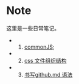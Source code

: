 # Note
这里是一些日常笔记。
* 1. [commonJS](https://github.com/luneshao/Note/blob/master/CommonJS.md);
* 2. [css 文件组织结构](https://github.com/luneshao/Note/blob/master/BEM.md)
* 3. [书写github.md 语法](https://github.com/luneshao/Note/blob/master/github%20README%20Grammar.md)
